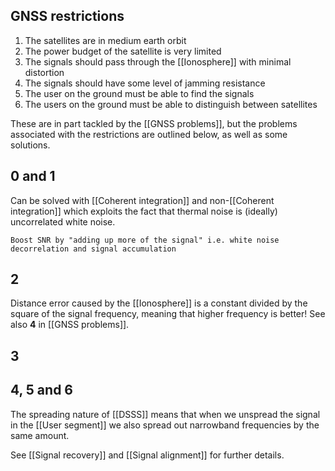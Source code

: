 ## GNSS restrictions 

1. The satellites are in medium earth orbit
2. The power budget of the satellite is very limited
3. The signals should pass through the [[Ionosphere]] with minimal distortion
4. The signals should have some level of jamming resistance
5. The user on the ground must be able to find the signals
6. The users on the ground must be able to distinguish between satellites


These are in part tackled by the [[GNSS problems]], but the problems associated with the restrictions are outlined below, as well as some solutions.


## 0 and 1
Can be solved with [[Coherent integration]] and non-[[Coherent integration]] which exploits the fact that thermal noise is (ideally) uncorrelated white noise.

	Boost SNR by "adding up more of the signal" i.e. white noise 
    decorrelation and signal accumulation

## 2
Distance error caused by the [[Ionosphere]] is a constant divided by the square of the signal frequency, meaning that higher frequency is better! See also **4** in [[GNSS problems]].

## 3


## 4, 5 and 6
The spreading nature of [[DSSS]] means that when we unspread the signal in the [[User segment]] we also spread out narrowband frequencies by the same amount. 

See [[Signal recovery]] and [[Signal alignment]] for further details.





